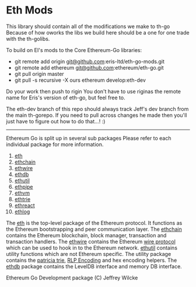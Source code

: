 # Eth Mods

This library should contain all of the modifications we make to th-go Because of how oworks the libs we build here should be a one for one trade with the th-golibs.

To build on EI's mods to the Core Ethereum-Go libraries:

* git remote add origin git@github.com:eris-ltd/eth-go-mods.git
* git remote add ethereum git@github.com:ethereum/eth-go.git
* git pull origin master
* git pull -s recursive -X ours ethereum develop:eth-dev

Do your work then push to rigin You don't have to use riginas the remote name for Eris's version of eth-go, but feel free to.

The eth-dev branch of this repo should always track Jeff's dev branch from the main th-gorepo. If you need to pull across changes he made then you'll just have to figure out how to do that...! :)

--------------------------------------------------

Ethereum Go is split up in several sub packages Please refer to each
individual package for more information.
  1. [eth](https://github.com/ethereum/eth-go)
  2. [ethchain](https://github.com/ethereum/eth-go/tree/master/ethchain)
  3. [ethwire](https://github.com/ethereum/eth-go/tree/master/ethwire)
  4. [ethdb](https://github.com/ethereum/eth-go/tree/master/ethdb)
  5. [ethutil](https://github.com/ethereum/eth-go/tree/master/ethutil)
  6. [ethpipe](https://github.com/ethereum/eth-go/tree/master/ethpipe)
  7. [ethvm](https://github.com/ethereum/eth-go/tree/master/ethvm)
  8. [ethtrie](https://github.com/ethereum/eth-go/tree/master/ethtrie)
  9. [ethreact](https://github.com/ethereum/eth-go/tree/master/ethreact)
  10. [ethlog](https://github.com/ethereum/eth-go/tree/master/ethlog)

The [eth](https://github.com/ethereum/eth-go) is the top-level package of the Ethereum protocol. It functions as the Ethereum bootstrapping and peer communication layer. The [ethchain](https://github.com/ethereum/eth-go/tree/master/ethchain) contains the Ethereum blockchain, block manager, transaction and transaction handlers. The [ethwire](https://github.com/ethereum/eth-go/tree/master/ethwire) contains the Ethereum [wire protocol](http://wiki.ethereum.org/index.php/Wire_Protocol) which can be used to hook in to the Ethereum network. [ethutil](https://github.com/ethereum/eth-go/tree/master/ethutil) contains utility functions which are not Ethereum specific. The utility package contains the [patricia trie](http://wiki.ethereum.org/index.php/Patricia_Tree), [RLP Encoding](http://wiki.ethereum.org/index.php/RLP) and hex encoding helpers. The [ethdb](https://github.com/ethereum/eth-go/tree/master/ethdb) package contains the LevelDB interface and memory DB interface.

Ethereum Go Development package (C) Jeffrey Wilcke

